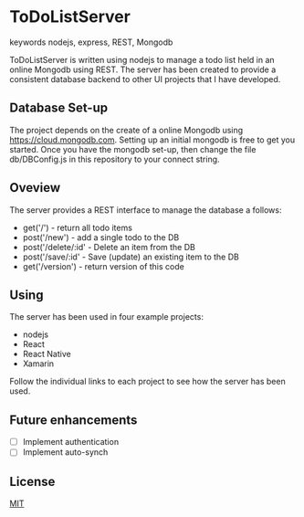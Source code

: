 # ToDoListServer

keywords nodejs, express, REST, Mongodb

ToDoListServer is written using nodejs to manage a todo list held in an online Mongodb using REST.
The server has been created to provide a consistent database backend to other UI projects that I have developed.

## Database Set-up

The project depends on the create of a online Mongodb using https://cloud.mongodb.com.
Setting up an initial mongodb is free to get you started.
Once you have the mongodb set-up, then change the file db/DBConfig.js in this repository to your connect string.


## Oveview

The server provides a REST interface to manage the database a follows:

*  get('/')              - return all todo items
*  post('/new')          - add a single todo to the DB
*  post('/delete/:id'    - Delete an item from the DB
*  post('/save/:id'      - Save (update) an existing item to the DB
*  get('/version')       - return version of this code

## Using

The server has been used in four example projects:

* nodejs
* React
* React Native
* Xamarin

Follow the individual links to each project to see how the server has been used.

## Future enhancements
- [ ] Implement authentication
- [ ] Implement auto-synch

## License
[MIT](https://choosealicense.com/licenses/mit/)

